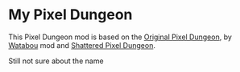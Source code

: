 # My Pixel Dungeon

This Pixel Dungeon mod is based on the [Original Pixel Dungeon](https://github.com/00-Evan/pixel-dungeon-gradle), by [Watabou](https://www.watabou.ru) mod and [Shattered Pixel Dungeon](https://github.com/00-Evan/shattered-pixel-dungeon/releases).

Still not sure about the name
